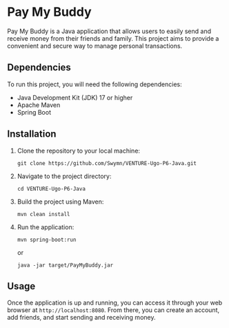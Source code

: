 # Pay My Buddy

Pay My Buddy is a Java application that allows users to easily send and receive money from their friends and family. This project aims to provide a convenient and secure way to manage personal transactions.

## Dependencies

To run this project, you will need the following dependencies:

- Java Development Kit (JDK) 17 or higher
- Apache Maven
- Spring Boot

## Installation

1. Clone the repository to your local machine:

    ```shell
    git clone https://github.com/Swymn/VENTURE-Ugo-P6-Java.git
    ```

2. Navigate to the project directory:

    ```shell
    cd VENTURE-Ugo-P6-Java
    ```

3. Build the project using Maven:

    ```shell
    mvn clean install
    ```

4. Run the application:

    ```shell
    mvn spring-boot:run
    ```

    or 
    ```shell
    java -jar target/PayMyBuddy.jar
    ```

## Usage

Once the application is up and running, you can access it through your web browser at `http://localhost:8080`. From there, you can create an account, add friends, and start sending and receiving money.
